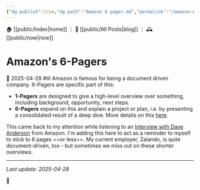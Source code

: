 ```yaml
---
{"dg-publish":true,"dg-path":"Amazon 6 pager.md","permalink":"/amazon-6-pager/","title":"Amazon's 6-Pagers"}
---
```


🏠 [[public/Index\|home]] ⋮ 📝 [[public/All Posts\|blog]] ⋮ 🕰️ [[public/now\|now]]
# Amazon's 6-Pagers
📆 2025-04-28
#til
Amazon is famous for being a document driven company. 6-Pagers are specific part of this:
- **1-Pagers** are designed to give a high-level overview over something, including background, opportunity, next steps.
- **6-Pagers** expand on this and explain a project or plan, i.e. by presenting a consolidated result of a deep dive.
More details on this [here](https://www.larksuite.com/en_us/blog/amazon-6-pager).

This came back to my attention while listening to an [Interview with Dave Anderson](https://newsletter.pragmaticengineer.com/p/working-at-amazon-as-a-software-engineer) from Amazon. I'm adding this here to act as a reminder to myself to stick to 6 pages ==or less==. My current employer, Zalando, is quite document-driven, too - but sometimes we miss out on these shorter overviews.

- - -
 _Last update: 2025-04-28_

👾
